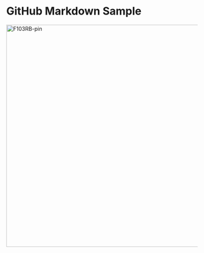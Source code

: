 # GitHub Markdown Sample

<img width="644" height="586" alt="F103RB-pin" src="https://github.com/user-attachments/assets/774d7903-5392-4df3-b8da-f16d6996ea9c" />
